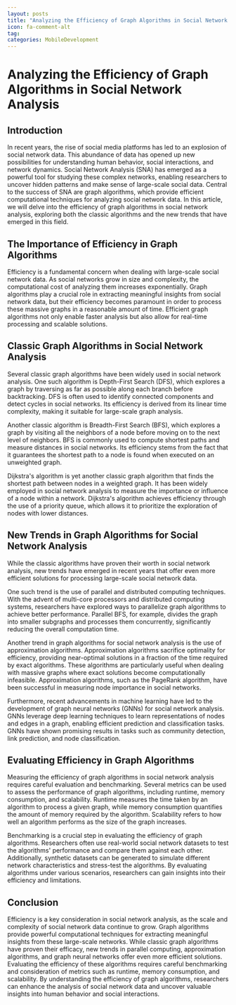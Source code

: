 ```yaml
---
layout: posts
title: "Analyzing the Efficiency of Graph Algorithms in Social Network Analysis"
icon: fa-comment-alt
tag:      
categories: MobileDevelopment
---
```



# Analyzing the Efficiency of Graph Algorithms in Social Network Analysis

## Introduction
In recent years, the rise of social media platforms has led to an explosion of social network data. This abundance of data has opened up new possibilities for understanding human behavior, social interactions, and network dynamics. Social Network Analysis (SNA) has emerged as a powerful tool for studying these complex networks, enabling researchers to uncover hidden patterns and make sense of large-scale social data. Central to the success of SNA are graph algorithms, which provide efficient computational techniques for analyzing social network data. In this article, we will delve into the efficiency of graph algorithms in social network analysis, exploring both the classic algorithms and the new trends that have emerged in this field.

## The Importance of Efficiency in Graph Algorithms
Efficiency is a fundamental concern when dealing with large-scale social network data. As social networks grow in size and complexity, the computational cost of analyzing them increases exponentially. Graph algorithms play a crucial role in extracting meaningful insights from social network data, but their efficiency becomes paramount in order to process these massive graphs in a reasonable amount of time. Efficient graph algorithms not only enable faster analysis but also allow for real-time processing and scalable solutions.

## Classic Graph Algorithms in Social Network Analysis
Several classic graph algorithms have been widely used in social network analysis. One such algorithm is Depth-First Search (DFS), which explores a graph by traversing as far as possible along each branch before backtracking. DFS is often used to identify connected components and detect cycles in social networks. Its efficiency is derived from its linear time complexity, making it suitable for large-scale graph analysis.

Another classic algorithm is Breadth-First Search (BFS), which explores a graph by visiting all the neighbors of a node before moving on to the next level of neighbors. BFS is commonly used to compute shortest paths and measure distances in social networks. Its efficiency stems from the fact that it guarantees the shortest path to a node is found when executed on an unweighted graph.

Dijkstra's algorithm is yet another classic graph algorithm that finds the shortest path between nodes in a weighted graph. It has been widely employed in social network analysis to measure the importance or influence of a node within a network. Dijkstra's algorithm achieves efficiency through the use of a priority queue, which allows it to prioritize the exploration of nodes with lower distances.

## New Trends in Graph Algorithms for Social Network Analysis
While the classic algorithms have proven their worth in social network analysis, new trends have emerged in recent years that offer even more efficient solutions for processing large-scale social network data.

One such trend is the use of parallel and distributed computing techniques. With the advent of multi-core processors and distributed computing systems, researchers have explored ways to parallelize graph algorithms to achieve better performance. Parallel BFS, for example, divides the graph into smaller subgraphs and processes them concurrently, significantly reducing the overall computation time.

Another trend in graph algorithms for social network analysis is the use of approximation algorithms. Approximation algorithms sacrifice optimality for efficiency, providing near-optimal solutions in a fraction of the time required by exact algorithms. These algorithms are particularly useful when dealing with massive graphs where exact solutions become computationally infeasible. Approximation algorithms, such as the PageRank algorithm, have been successful in measuring node importance in social networks.

Furthermore, recent advancements in machine learning have led to the development of graph neural networks (GNNs) for social network analysis. GNNs leverage deep learning techniques to learn representations of nodes and edges in a graph, enabling efficient prediction and classification tasks. GNNs have shown promising results in tasks such as community detection, link prediction, and node classification.

## Evaluating Efficiency in Graph Algorithms
Measuring the efficiency of graph algorithms in social network analysis requires careful evaluation and benchmarking. Several metrics can be used to assess the performance of graph algorithms, including runtime, memory consumption, and scalability. Runtime measures the time taken by an algorithm to process a given graph, while memory consumption quantifies the amount of memory required by the algorithm. Scalability refers to how well an algorithm performs as the size of the graph increases.

Benchmarking is a crucial step in evaluating the efficiency of graph algorithms. Researchers often use real-world social network datasets to test the algorithms' performance and compare them against each other. Additionally, synthetic datasets can be generated to simulate different network characteristics and stress-test the algorithms. By evaluating algorithms under various scenarios, researchers can gain insights into their efficiency and limitations.

## Conclusion
Efficiency is a key consideration in social network analysis, as the scale and complexity of social network data continue to grow. Graph algorithms provide powerful computational techniques for extracting meaningful insights from these large-scale networks. While classic graph algorithms have proven their efficacy, new trends in parallel computing, approximation algorithms, and graph neural networks offer even more efficient solutions. Evaluating the efficiency of these algorithms requires careful benchmarking and consideration of metrics such as runtime, memory consumption, and scalability. By understanding the efficiency of graph algorithms, researchers can enhance the analysis of social network data and uncover valuable insights into human behavior and social interactions.